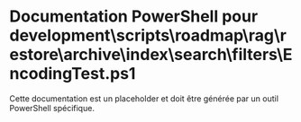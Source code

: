 # Documentation PowerShell pour development\scripts\roadmap\rag\restore\archive\index\search\filters\EncodingTest.ps1

Cette documentation est un placeholder et doit être générée par un outil PowerShell spécifique.

